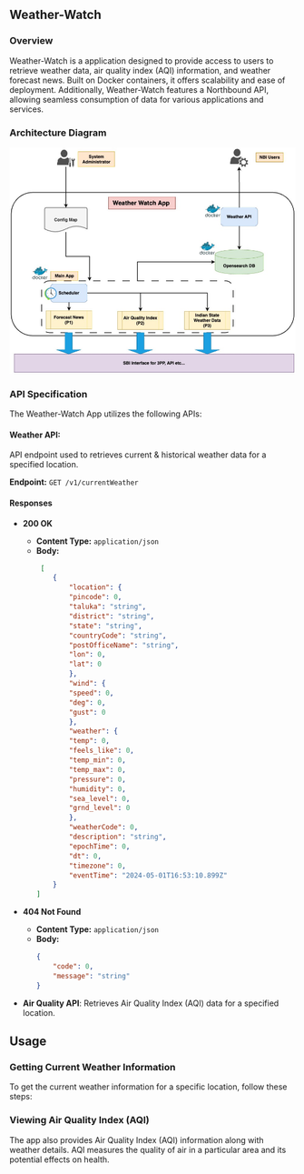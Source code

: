 ## Weather-Watch

### Overview

Weather-Watch is a application designed to provide access to users to retrieve weather data, air quality index (AQI) information, and weather forecast news. Built on Docker containers, it offers scalability and ease of deployment. Additionally, Weather-Watch features a Northbound API, allowing seamless consumption of data for various applications and services.

### Architecture Diagram

![Architecture Diagram](docker/utils/Weather_Watch.jpg)

### API Specification

The Weather-Watch App utilizes the following APIs:

#### Weather API:
API endpoint used to retrieves current & historical weather data for a specified location.

**Endpoint:** `GET /v1/currentWeather`

#### Responses

- **200 OK**
  - **Content Type:** `application/json`
  - **Body:**
    ```json
     [
        {
            "location": {
            "pincode": 0,
            "taluka": "string",
            "district": "string",
            "state": "string",
            "countryCode": "string",
            "postOfficeName": "string",
            "lon": 0,
            "lat": 0
            },
            "wind": {
            "speed": 0,
            "deg": 0,
            "gust": 0
            },
            "weather": {
            "temp": 0,
            "feels_like": 0,
            "temp_min": 0,
            "temp_max": 0,
            "pressure": 0,
            "humidity": 0,
            "sea_level": 0,
            "grnd_level": 0
            },
            "weatherCode": 0,
            "description": "string",
            "epochTime": 0,
            "dt": 0,
            "timezone": 0,
            "eventTime": "2024-05-01T16:53:10.899Z"
        }
    ]
    ```

- **404 Not Found**
  - **Content Type:** `application/json`
  - **Body:**
    ```json
    {
        "code": 0,
        "message": "string"
    }
    ```

- **Air Quality API**: Retrieves Air Quality Index (AQI) data for a specified location.

## Usage

### Getting Current Weather Information

To get the current weather information for a specific location, follow these steps:

<!-- 
1. **Open the Weather App**:
2. **Search for Location**: Enter the name of the location for which you want to get weather information in the search bar.
3. **View Weather Details**: Once the location is selected, the app will display the current weather information, including temperature, humidity, wind speed, and Air Quality Index (AQI).
-->

### Viewing Air Quality Index (AQI)

The app also provides Air Quality Index (AQI) information along with weather details. AQI measures the quality of air in a particular area and its potential effects on health.